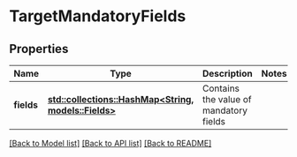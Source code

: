 # TargetMandatoryFields

## Properties

Name | Type | Description | Notes
------------ | ------------- | ------------- | -------------
**fields** | [**std::collections::HashMap<String, models::Fields>**](fields.md) | Contains the value of mandatory fields | 

[[Back to Model list]](../README.md#documentation-for-models) [[Back to API list]](../README.md#documentation-for-api-endpoints) [[Back to README]](../README.md)


